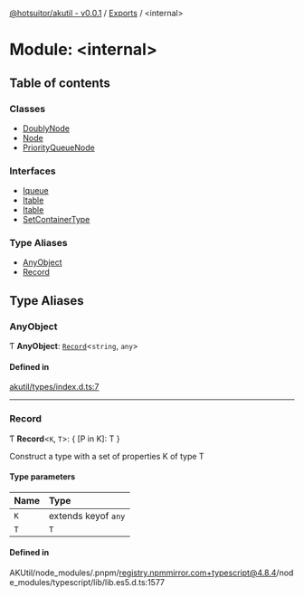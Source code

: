 [@hotsuitor/akutil - v0.0.1](../README.md) / [Exports](../modules.md) / <internal\>

# Module: <internal\>

## Table of contents

### Classes

- [DoublyNode](../classes/internal_.DoublyNode.md)
- [Node](../classes/internal_.Node.md)
- [PriorityQueueNode](../classes/internal_.PriorityQueueNode.md)

### Interfaces

- [Iqueue](../interfaces/internal_.Iqueue.md)
- [Itable](../interfaces/internal_.Itable.md)
- [Itable](../interfaces/internal_.Itable-1.md)
- [SetContainerType](../interfaces/internal_.SetContainerType.md)

### Type Aliases

- [AnyObject](internal_.md#anyobject)
- [Record](internal_.md#record)

## Type Aliases

### AnyObject

Ƭ **AnyObject**: [`Record`](internal_.md#record)<`string`, `any`\>

#### Defined in

[akutil/types/index.d.ts:7](https://github.com/touxing/akutil/blob/6013b22/types/index.d.ts#L7)

___

### Record

Ƭ **Record**<`K`, `T`\>: { [P in K]: T }

Construct a type with a set of properties K of type T

#### Type parameters

| Name | Type |
| :------ | :------ |
| `K` | extends keyof `any` |
| `T` | `T` |

#### Defined in

AKUtil/node_modules/.pnpm/registry.npmmirror.com+typescript@4.8.4/node_modules/typescript/lib/lib.es5.d.ts:1577
